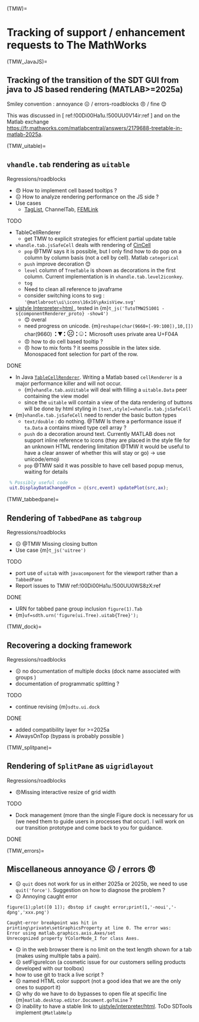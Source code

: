 (TMW)=
# Tracking of support / enhancement requests to The MathWorks


(TMW_JavaJS)=
## Tracking of the transition of the SDT GUI from java to JS based rendering (MATLAB>=2025a)

Smiley convention : annoyance ☹ / errors-roadblocks 😠 / fine 😊

This was discussed in [ ref:!00Di00Ha1u.!500UU0V14ir:ref ] and on the Matlab exchange https://fr.mathworks.com/matlabcentral/answers/2179688-treetable-in-matlab-2025a. 
 
(TMW_uitable)=
## `vhandle.tab` rendering as `uitable`


Regressions/roadblocks
 - 😠 How to implement cell based tooltips ? 
 - ☹ How to analyze rendering performance on the JS side ?
- Use cases 
  - [TagList](https://www.sdtools.com/helpcur/base/sdtweb.html#_taglist), ChannelTab, [FEMLink](https://www.sdtools.com/helpcur/base/sdttab.html#tabfemlink)

TODO

 - TableCellRenderer
   - get TMW to explicit strategies for efficient partial update table 
 - `vhandle.tab.jsSafeCell` deals with rendering of [CinCell](https://www.sdtools.com/helpcur/base/gui_data.html#CinCell)
   - `pop` @TMW says it is possible, but I only find how to do pop on a column by column basis (not a cell by cell). Matlab `categorical`
   - `push` improve decoration 😊
   - `level` column of `TreeTable` is shown as decorations in the first column. Current implementation is in `vhandle.tab.level2iconkey`.
   - `tog` 
   - Need to clean all reference to javaframe 
   -  consider switching icons to svg : `'@matlabroot\ui\icons\16x16\yAxisView.svg'`
-  [uistyle Interpreter=html ](https://fr.mathworks.com/help/releases/R2025b/matlab/ref/uistyle.html#mw_e57c82dd-e4a5-4f48-a8db-0561c0ee0341), tested in {m}`t_js('TutoTMW251001 -s{componentRenderer_proto} -show4')`
   -  😊 overal
   -  need progress on unicode.  {m}`reshape(char(9660+[-99:100]),10,[])` char(9660) <a style="font-family:Courier;font-size:20px;">:▼:☹:☺:</a> Microsoft uses private area U+F04A
   -  😠 how to do cell based tooltip ?
   -  😠 how to mix fonts ? it seems possible in the latex side. Monospaced font selection for part of the row. 


DONE

 - In Java [`TableCellRenderer`](https://docs.oracle.com/javase/8/docs/api/javax/swing/table/TableCellRenderer.html). Writing a Matlab based `cellRenderer` is a major performance killer and will not occur. 
   - {m}`vhandle.tab.asUitable` will deal with filling a `uitable.Data` peer containing the view model
   - since the `uitable` will contain a view of the data rendering of buttons will be done by html styling in `[text,style]=vhandle.tab.jsSafeCell` 
 - {m}`vhandle.tab.jsSafeCell` need to render the basic button types
   - `text/double` : do nothing. @TMW Is there a performance issue if `ta.Data` a contains mixed type cell array ? 
   - `push` do a decoration around text. Currently MATLAB does not support inline reference to icons (they are placed in the style file for an unknown HTML rendering limitation @TMW it would be useful to have a clear answer of whether this will stay or go) -> use unicode/emoji 
   - `pop` @TMW said it was possible to have cell based popup menus, waiting for details 
  
```matlab
 % Possibly useful code 
 uit.DisplayDataChangedFcn = @(src,event) updatePlot(src,ax);
```

(TMW_tabbedpane)=
## Rendering of `TabbedPane` as `tabgroup`


Regressions/roadblocks
 - ☹ @TMW Missing closing button 
 - Use case {m}`t_js('uitree')` 

TODO
 - port use of `uitab` with `javacomponent` for the viewport rather than a `TabbedPane`
 - Report issues to TMW ref:!00Di00Ha1u.!500UU0WS8zX:ref

DONE 
 - URN for tabbed pane group inclusion `figure(1).Tab`
 - {m}`uf=sdth.urn('figure(ui.Tree).uitab{Tree}');`
 

 (TMW_dock)=
## Recovering a docking framework 

Regressions/roadblocks
 - ☹ no documentation of multiple docks (dock name associated with groups )
 - documentation of programmatic splitting ? 

TODO
 - continue revising {m}`sdtu.ui.dock`


DONE
 - added compatibility layer for >=2025a
 - AlwaysOnTop (bypass is probably possible )



 (TMW_splitpane)=
## Rendering of `SplitPane` as `uigridlayout`

Regressions/roadblocks
 - 😠Missing interactive resize of grid width

TODO
 - Dock management (more than the single Figure dock is necessary for us (we need them to guide users in processes that occur). I will work on our transition prototype and come back to you for guidance. 

DONE


(TMW_errors)=
## Miscellaneous annoyance ☹ / errors 😠

- ☹ `quit` does not work for us in either 2025a or 2025b, we need to use `quit('force')`. Suggestion on how to diagnose the problem ? 
- ☹ Annoying caught error

```
figure(1);plot([0 1]); dbstop if caught error;print(1,'-noui','-dpng','xxx.png')

Caught-error breakpoint was hit in printing\private\setGraphicsProperty at line 0. The error was:
Error using matlab.graphics.axis.Axes/set
Unrecognized property YColorMode_I for class Axes.

```

- ☹ in the web browser there is no limit on the text length shown for a tab (makes using multiple tabs a pain). 
- ☹ setFigureIcon (a cosmetic issue for our customers selling products developed with our toolbox)
- how to use git to track a live script ? 
- ☹ named HTML color support (not a good idea that we are the only ones to support it)
- ☹ why do we have to do bypasses to open file at specific line {m}`matlab.desktop.editor.Document.goToLine` ?
- ☹ inability to have a stable link to [uistyle/interpreter/html](https://fr.mathworks.com/help/releases/R2025b/matlab/ref/uistyle.html#mw_e57c82dd-e4a5-4f48-a8db-0561c0ee0341). ToDo SDTools implement `@MatlabHelp`